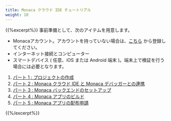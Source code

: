 ```yaml
---
title: Monaca クラウド IDE チュートリアル
weight: 10
---
```


{{%excerpt%}}
事前準備として、次のアイテムを用意します。

- Monacaアカウント。アカウントを持っていない場合は、[こちら](https://monaca.mobi/ja/register/start) から登録してください。
- インターネット接続とコンピューター
- スマートデバイス ( 任意、iOS または Android 端末 )。端末上で検証を行う場合には必要となります。

1. [パート 1 : プロジェクトの作成](/ja/tutorials/monaca_ide/starting_project/)
2. [パート 2 : Monaca クラウド IDE と Monaca デバッガーとの連携](/ja/tutorials/monaca_ide/testing_debugging/)
3. [パート 3 : Monaca バックエンドのセットアップ](/ja/tutorials/monaca_ide/adding_backend/)
4. [パート 4 : Monaca アプリのビルド](/ja/tutorials/monaca_ide/building_app/)
5. [パート 5 : Monaca アプリの配布申請](/ja/tutorials/monaca_ide/publishing_app/)

{{%/excerpt%}}